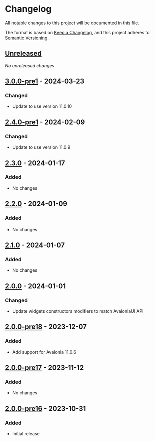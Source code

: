 # Changelog

All notable changes to this project will be documented in this file.

The format is based on [Keep a Changelog](https://keepachangelog.com/en/1.0.0/),
and this project adheres to [Semantic Versioning](https://semver.org/spec/v2.0.0.html).

## [Unreleased]
_No unreleased changes_

## [3.0.0-pre1] - 2024-03-23
### Changed
- Update to use version 11.0.10

## [2.4.0-pre1] - 2024-02-09
### Changed
- Update to use version 11.0.9

## [2.3.0] - 2024-01-17
### Added
- No changes

## [2.2.0] - 2024-01-09
### Added
- No changes

## [2.1.0] - 2024-01-07
### Added
- No changes

## [2.0.0] - 2024-01-01
### Changed
- Update widgets constructors modifiers to match AvaloniaUI  API

## [2.0.0-pre18] - 2023-12-07
### Added
- Add support for Avalonia 11.0.6

## [2.0.0-pre17] - 2023-11-12
### Added
- No changes

## [2.0.0-pre16] - 2023-10-31
### Added
- Initial release

[unreleased]: https://github.com/fabulous-dev/Fabulous.Avalonia.ColorPicker/compare/3.0.0-pre1...HEAD
[3.0.0-pre1]: https://github.com/fabulous-dev/Fabulous.Avalonia.ColorPicker/releases/tag/3.0.0-pre1
[2.4.0-pre1]: https://github.com/fabulous-dev/Fabulous.Avalonia.ColorPicker/releases/tag/2.4.0-pre1
[2.3.0]: https://github.com/fabulous-dev/Fabulous.Avalonia.ColorPicker/releases/tag/2.3.0
[2.2.0]: https://github.com/fabulous-dev/Fabulous.Avalonia.ColorPicker/releases/tag/2.2.0
[2.1.0]: https://github.com/fabulous-dev/Fabulous.Avalonia.ColorPicker/releases/tag/2.1.0
[2.0.0]: https://github.com/fabulous-dev/Fabulous.Avalonia.ColorPicker/releases/tag/2.0.0
[2.0.0-pre18]: https://github.com/fabulous-dev/Fabulous.Avalonia.ColorPicker/releases/tag/2.0.0-pre18
[2.0.0-pre17]: https://github.com/fabulous-dev/Fabulous.Avalonia.ColorPicker/releases/tag/2.0.0-pre17
[2.0.0-pre16]: https://github.com/fabulous-dev/Fabulous.Avalonia.ColorPicker/releases/tag/2.0.0-pre16

